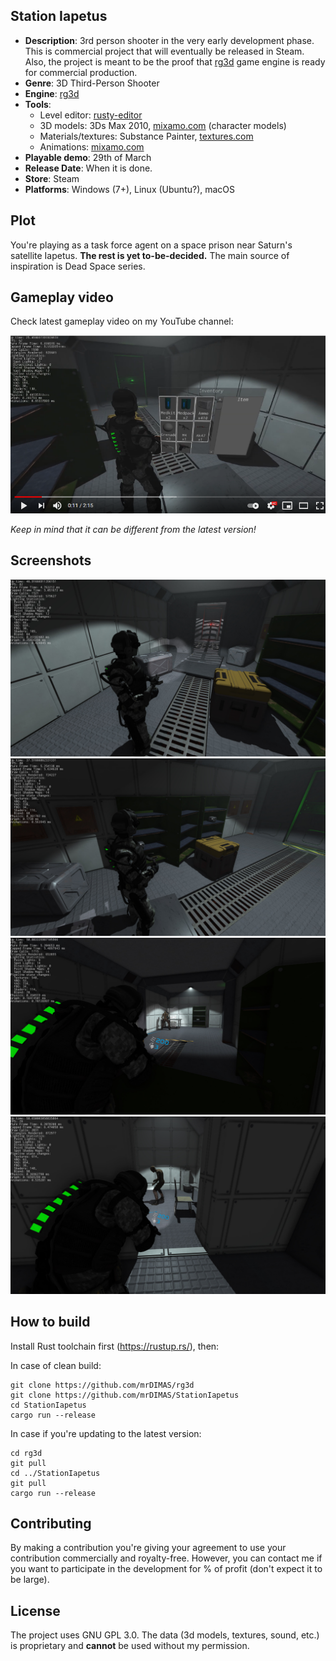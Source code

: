 ## Station Iapetus

- **Description**: 3rd person shooter in the very early development phase. This is commercial project that will eventually be
  released in Steam. Also, the project is meant to be the proof that [rg3d](https://github.com/mrDIMAS/rg3d)
  game engine is ready for commercial production.
- **Genre**: 3D Third-Person Shooter
- **Engine**: [rg3d](https://github.com/mrDIMAS/rg3d)
- **Tools**:
    - Level editor: [rusty-editor](https://github.com/mrDIMAS/rusty-editor)
    - 3D models: 3Ds Max 2010, [mixamo.com](mixamo.com) (character models)
    - Materials/textures: Substance Painter, [textures.com](textures.com)
    - Animations: [mixamo.com](mixamo.com)
- **Playable demo**: 29th of March
- **Release Date**: When it is done.
- **Store**: Steam
- **Platforms**: Windows (7+), Linux (Ubuntu?), macOS

## Plot

You're playing as a task force agent on a space prison near Saturn's satellite Iapetus. **The rest is yet 
to-be-decided.** The main source of inspiration is Dead Space series.

## Gameplay video

Check latest gameplay video on my YouTube channel:

[![Gameplay video](pics/youtube-preview.PNG?raw=true "Video")](https://www.youtube.com/watch?v=DgQXyCw3in4)

_Keep in mind that it can be different from the latest version!_

## Screenshots

![Screenshot 1](pics/s1.jpg)
![Screenshot 2](pics/s2.jpg)
![Screenshot 3](pics/s3.jpg)
![Screenshot 4](pics/s4.jpg)

## How to build

Install Rust toolchain first (https://rustup.rs/), then:

In case of clean build:
```shell
git clone https://github.com/mrDIMAS/rg3d
git clone https://github.com/mrDIMAS/StationIapetus
cd StationIapetus
cargo run --release
```

In case if you're updating to the latest version:
```shell
cd rg3d
git pull
cd ../StationIapetus
git pull
cargo run --release
```
 
## Contributing

By making a contribution you're giving your agreement to use your contribution commercially and royalty-free.
However, you can contact me if you want to participate in the development for % of profit (don't expect it 
to be large).

## License

The project uses GNU GPL 3.0. The data (3d models, textures, sound, etc.) is proprietary and **cannot** be used 
without my permission.  